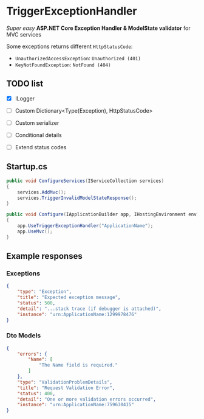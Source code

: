 # TriggerExceptionHandler

*Super easy* **ASP.NET Core Exception Handler & ModelState validator** for MVC services

Some exceptions returns different `HttpStatusCode`:
- `UnauthorizedAccessException`: `Unauthorized (401)`
- `KeyNotFoundException`: `NotFound (404)`


## TODO list
- [x] ILogger
- [ ] Custom Dictionary<Type(Exception), HttpStatusCode>
- [ ] Custom serializer
- [ ] Conditional details
- [ ] Extend status codes


## Startup.cs

```C#
public void ConfigureServices(IServiceCollection services)
{
    services.AddMvc();
    services.TriggerInvalidModelStateResponse();
}

public void Configure(IApplicationBuilder app, IHostingEnvironment env)
{
    app.UseTriggerExceptionHandler("ApplicationName");
    app.UseMvc();
}
```


## Example responses

### Exceptions
```json
{
    "type": "Exception",
    "title": "Expected exception message",
    "status": 500,
    "detail": "...stack trace (if debugger is attached)",
    "instance": "urn:ApplicationName:1299978476"
}
```


### Dto Models

```json
{
    "errors": {
        "Name": [
            "The Name field is required."
        ]
    },
    "type": "ValidationProblemDetails",
    "title": "Request Validation Error",
    "status": 400,
    "detail": "One or more validation errors occurred",
    "instance": "urn:ApplicationName:759630415"
}
```
